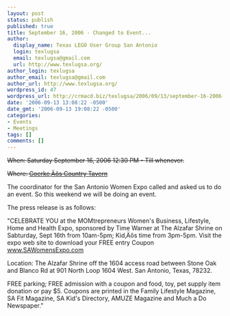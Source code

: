 ```yaml
---
layout: post
status: publish
published: true
title: September 16, 2006 - Changed to Event...
author:
  display_name: Texas LEGO User Group San Antonio
  login: texlugsa
  email: texlugsa@gmail.com
  url: http://www.texlugsa.org/
author_login: texlugsa
author_email: texlugsa@gmail.com
author_url: http://www.texlugsa.org/
wordpress_id: 47
wordpress_url: http://crmacd.biz/texlugsa/2006/09/13/september-16-2006-changed-to-event/
date: '2006-09-13 13:08:22 -0500'
date_gmt: '2006-09-13 19:08:22 -0500'
categories:
- Events
- Meetings
tags: []
comments: []
---
```

<p><strike>When: Saturday  September 16, 2006 12:30 PM - Till whenever.</strike></p>
<p><strike>Where: <a title="1901 Weil Road in Marion, Texas 78124" href="http://maps.google.com/maps?f=q&hl=en&q=1901+Weil+Road,+Marion,+Texas+78124&ll=29.594058,-98.200607&spn=0.017352,0.036607&om=1">Goerke&sbquo;&Auml;&ocirc;s Country Tavern</a></strike></p>
<p>The coordinator for the San Antonio Women Expo called and asked us to do an event. So this weekend we will be doing an event.</p>
<p>The press release is as follows:</p>
<p>"CELEBRATE YOU at the MOMtrepreneurs Women's Business, Lifestyle, Home and Health Expo, sponsored by Time Warner at The Alzafar Shrine on Sabturday, Sept 16th from 10am-5pm; Kid&sbquo;&Auml;&ocirc;s time from 3pm-5pm. Visit the expo web site to download your FREE entry Coupon <a title="San Antonio Womens Expo" href="http://www.SAWomensExpo.com">www.SAWomensExpo.com</a></p>
<p>Location: The Alzafar Shrine off the 1604 access road between Stone Oak and Blanco Rd at 901 North Loop 1604 West. San Antonio, Texas, 78232.</p>
<p>FREE parking; FREE admission with a coupon and food, toy, pet supply item donation or pay $5. Coupons are printed in the Family Lifestyle Magazine, SA Fit Magazine, SA Kid's Directory, AMUZE Magazine and Much a Do Newspaper."</p>
